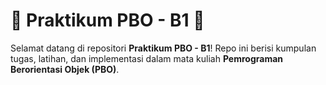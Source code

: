 # 🎯 Praktikum PBO - B1 🚀  

Selamat datang di repositori **Praktikum PBO - B1**! Repo ini berisi kumpulan tugas, latihan, dan implementasi dalam mata kuliah **Pemrograman Berorientasi Objek (PBO)**.  
